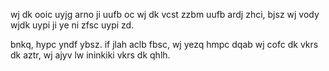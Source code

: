 wj dk ooic uyjg arno ji uufb oc wj dk vcst zzbm uufb ardj zhci, bjsz wj vody wjdk uypi ji ye ni zfsc uypi zd.

bnkq, hypc yndf ybsz. if jlah aclb fbsc, wj yezq hmpc dqab wj cofc dk vkrs dk aztr, wj ajyv lw ininkiki vkrs dk qhlh.